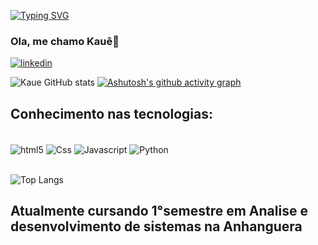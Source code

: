 [![Typing SVG](https://readme-typing-svg.demolab.com/?lines=Seja+bem+vindo+ao+meu+perfil)](https://git.io/typing-svg)

### Ola, me chamo Kauê👋

[![linkedin](https://img.shields.io/badge/LinkedIn-0A66C2.svg?style=for-the-badge&logo=LinkedIn&logoColor=white)](linkedin.com/in/kauê-silva-2a3a9b219)

![Kaue GitHub stats](https://github-readme-stats.vercel.app/api?username=kaueh-silva&show_icons=true&theme=gradient)
[![Ashutosh's github activity graph](https://github-readme-activity-graph.vercel.app/graph?username=kaueh-silva&bg_color=050505&color=524c9e&line=c272df&point=fcfcfc&area=true&hide_border=true)](https://github.com/ashutosh00710/github-readme-activity-graph)

## Conhecimento nas tecnologias:

<div style ="display: inline_block"><br/>
<img align="center" alt="html5" src="https://img.shields.io/badge/HTML5-E34F26?style=for-the-badge&logo=html5&logoColor=white" />
<img align="center" alt="Css" src="https://img.shields.io/badge/CSS3-1572B6?style=for-the-badge&logo=css3&logoColor=white" />
<img align="center" alt="Javascript" src="https://img.shields.io/badge/JavaScript-F7DF1E?style=for-the-badge&logo=javascript&logoColor=black" />
<img align="center" alt="Python" src="https://img.shields.io/badge/Python-3776AB?style=for-the-badge&logo=python&logoColor=white" /> 
</div>
<br/>

![Top Langs](https://github-readme-stats.vercel.app/api/top-langs/?username=kaueh-silva&layout=compact)

## Atualmente cursando 1°semestre em Analise e desenvolvimento de sistemas na Anhanguera
